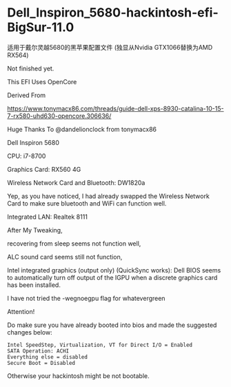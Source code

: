 # Dell_Inspiron_5680-hackintosh-efi-BigSur-11.0
适用于戴尔灵越5680的黑苹果配置文件 (独显从Nvidia GTX1066替换为AMD RX564)





Not finished yet.

This EFI Uses OpenCore

Derived From 

https://www.tonymacx86.com/threads/guide-dell-xps-8930-catalina-10-15-7-rx580-uhd630-opencore.306636/

Huge Thanks To @dandelionclock from tonymacx86

Dell Inspiron 5680

CPU: i7-8700

Graphics Card: RX560 4G

Wireless Network Card and Bluetooth: DW1820a

Yep, as you have noticed, I had already swapped the Wireless Network Card to make sure bluetooth and WiFi can function well.

Integrated LAN: Realtek 8111



After My Tweaking, 

recovering from sleep seems not function well,

ALC sound card seems still not function,

Intel integrated graphics (output only) (QuickSync works): Dell BIOS seems to automatically turn off output of the IGPU when a discrete graphics card has been installed. 

I have not tried the -wegnoegpu flag for whatevergreen



Attention! 

Do make sure you have already booted into bios and made the suggested changes below:

    Intel SpeedStep, Virtualization, VT for Direct I/O = Enabled
    SATA Operation: ACHI
    Everything else = disabled
    Secure Boot = Disabled

Otherwise your hackintosh might be not bootable.
